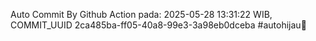 Auto Commit By Github Action pada: 2025-05-28 13:31:22 WIB, COMMIT_UUID 2ca485ba-ff05-40a8-99e3-3a98eb0dceba #autohijau🗿
